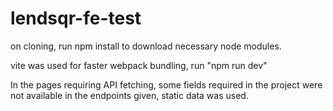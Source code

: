 # lendsqr-fe-test

on cloning, 
run npm install to download necessary node modules.

vite was used for faster webpack bundling, run "npm run dev"

In the pages requiring API fetching, some fields required in the project were not available in the endpoints given, static data was used.

